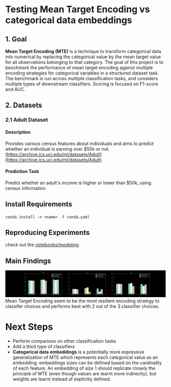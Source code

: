 # Testing Mean Target Encoding vs categorical data embeddings
## 1. Goal
**Mean Target Encoding (MTE)** is a technique to transform categorical data into numerical by replacing the categorical value by the mean target value for all observations belonging to that category.  The goal of this project is to benchmark the performance of mean target encoding  against multiple encoding strategies for categorical variables in a structured dataset task.  
The benchmark is run across multiple classification tasks, and considers multiple types of downstream classifiers. Scoring is focused on F1-score and AUC.

## 2. Datasets

### 2.1 Adult Dataset
#### Description
Provides various census features about individuals and aims to predict whether an individual is earning over $50k or not.
[https://archive.ics.uci.edu/ml/datasets/Adult](https://archive.ics.uci.edu/ml/datasets/Adult)

#### Prediction Task
Predict whether an adult's income is higher or lower than $50k, using census information

## Install Requirements
`conda install -n <name> -f conda.yaml`

## Reproducing Experiments
check out the [notebooks/modeling](notebooks/modeling.ipynb).

## Main Findings
![](figures/model_encoder_comparison.png)
Mean Target Encoding seem to be the most resilient encoding strategy to classifer choices and performs best with 2 out of the 3 classifier choices.

# Next Steps
- Perform comparison on other classification tasks
- Add a third type of classifiers
- **Categorical data embeddings** is a potentially more expressive generalization of MTE which represents each categorical value as an embedding. embeddings sizes can be defined based on the cardinality of each feature. An embedding of size 1 should replicate closely the principle of MTE (even though values are learnt more indireclty), but weights are learnt instead of explicitly defined.
